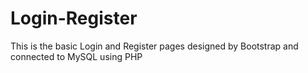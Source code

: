 # Login-Register
This is the basic Login and Register pages designed by Bootstrap and connected to MySQL using PHP
